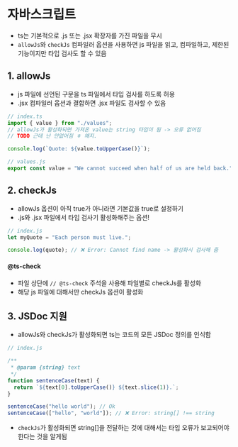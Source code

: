 # 자바스크립트

- ts는 기본적으로 .js 또는 .jsx 확장자를 가진 파일을 무시
- `allowJs`와 `checkJs` 컴파일러 옵션을 사용하면 js 파일을 읽고, 컴파일하고, 제한된 기능이지만 타입 검사도 할 수 있음

## 1. allowJs

- js 파일에 선언된 구문을 ts 파일에서 타입 검사를 하도록 허용
- .jsx 컴파일러 옵션과 결합하면 .jsx 파일도 검사할 수 있음

```ts
// index.ts
import { value } from "./values";
// allowJs가 활성화되면 가져온 value는 string 타입이 됨 -> 오류 없어짐
// TODO 근데 난 안없어짐 ㅎ 왜지.

console.log(`Quote: ${value.toUpperCase()}`);
```

```js
// values.js
export const value = "We cannot succeed when half of us are held back.";
```

## 2. checkJs

- allowJs 옵션이 아직 true가 아니라면 기본값을 true로 설정하기
- .js와 .jsx 파일에서 타입 검사기 활성화해주는 옵션!

```js
// index.js
let myQuote = "Each person must live.";

console.log(quote); // ❌ Error: Cannot find name -> 활성화시 검사해 줌
```

#### @ts-check

- 파일 상단에 `// @ts-check` 주석을 사용해 파일별로 checkJs를 활성화
- 해당 js 파일에 대해서만 checkJs 옵션이 활성화

## 3. JSDoc 지원

- allowJs와 checkJs가 활성화되면 ts는 코드의 모든 JSDoc 정의를 인식함

```js
// index.js

/**
 * @param {string} text
 */
function sentenceCase(text) {
  return `${text[0].toUpperCase()} ${text.slice(1)}.`;
}

sentenceCase("hello world"); // Ok
sentenceCase(["hello", "world"]); // ❌ Error: string[] !== string
```

- `checkJs`가 활성화되면 string[]을 전달하는 것에 대해서는 타입 오류가 보고되어야 한다는 것을 알게됨

